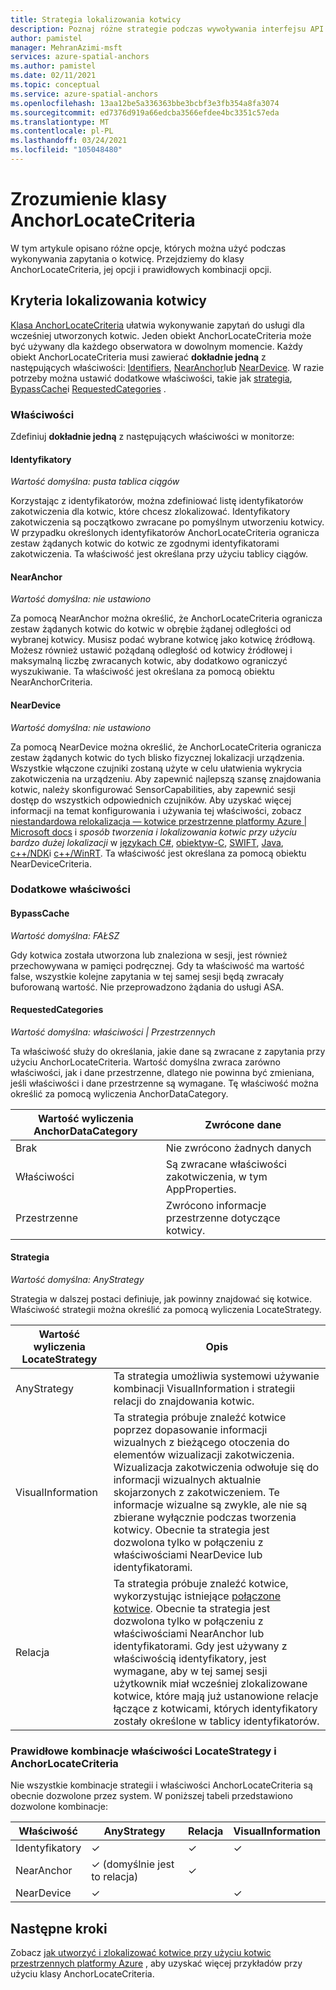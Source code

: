 ```yaml
---
title: Strategia lokalizowania kotwicy
description: Poznaj różne strategie podczas wywoływania interfejsu API lokalizowania
author: pamistel
manager: MehranAzimi-msft
services: azure-spatial-anchors
ms.author: pamistel
ms.date: 02/11/2021
ms.topic: conceptual
ms.service: azure-spatial-anchors
ms.openlocfilehash: 13aa12be5a336363bbe3bcbf3e3fb354a8fa3074
ms.sourcegitcommit: ed7376d919a66edcba3566efdee4bc3351c57eda
ms.translationtype: MT
ms.contentlocale: pl-PL
ms.lasthandoff: 03/24/2021
ms.locfileid: "105048480"
---
```

# <a name="understanding-the-anchorlocatecriteria-class"></a>Zrozumienie klasy AnchorLocateCriteria
W tym artykule opisano różne opcje, których można użyć podczas wykonywania zapytania o kotwicę. Przejdziemy do klasy AnchorLocateCriteria, jej opcji i prawidłowych kombinacji opcji.

## <a name="anchor-locate-criteria"></a>Kryteria lokalizowania kotwicy
[Klasa AnchorLocateCriteria](/dotnet/api/microsoft.azure.spatialanchors.anchorlocatecriteria) ułatwia wykonywanie zapytań do usługi dla wcześniej utworzonych kotwic. Jeden obiekt AnchorLocateCriteria może być używany dla każdego obserwatora w dowolnym momencie. Każdy obiekt AnchorLocateCriteria musi zawierać **dokładnie jedną** z następujących właściwości: [Identifiers](#identifiers), [NearAnchor](#nearanchor)lub [NearDevice](#neardevice). W razie potrzeby można ustawić dodatkowe właściwości, takie jak [strategia](#strategy), [BypassCache](#bypasscache)i [RequestedCategories](#requestedcategories) . 

### <a name="properties"></a>Właściwości
Zdefiniuj **dokładnie jedną** z następujących właściwości w monitorze:
#### <a name="identifiers"></a>Identyfikatory
*Wartość domyślna: pusta tablica ciągów*

Korzystając z identyfikatorów, można zdefiniować listę identyfikatorów zakotwiczenia dla kotwic, które chcesz zlokalizować. Identyfikatory zakotwiczenia są początkowo zwracane po pomyślnym utworzeniu kotwicy. W przypadku określonych identyfikatorów AnchorLocateCriteria ogranicza zestaw żądanych kotwic do kotwic ze zgodnymi identyfikatorami zakotwiczenia. Ta właściwość jest określana przy użyciu tablicy ciągów. 

#### <a name="nearanchor"></a>NearAnchor
*Wartość domyślna: nie ustawiono*

Za pomocą NearAnchor można określić, że AnchorLocateCriteria ogranicza zestaw żądanych kotwic do kotwic w obrębie żądanej odległości od wybranej kotwicy. Musisz podać wybrane kotwicę jako kotwicę źródłową. Możesz również ustawić pożądaną odległość od kotwicy źródłowej i maksymalną liczbę zwracanych kotwic, aby dodatkowo ograniczyć wyszukiwanie.
Ta właściwość jest określana za pomocą obiektu NearAnchorCriteria.

#### <a name="neardevice"></a>NearDevice
*Wartość domyślna: nie ustawiono*

Za pomocą NearDevice można określić, że AnchorLocateCriteria ogranicza zestaw żądanych kotwic do tych blisko fizycznej lokalizacji urządzenia. Wszystkie włączone czujniki zostaną użyte w celu ułatwienia wykrycia zakotwiczenia na urządzeniu. Aby zapewnić najlepszą szansę znajdowania kotwic, należy skonfigurować SensorCapabilities, aby zapewnić sesji dostęp do wszystkich odpowiednich czujników. Aby uzyskać więcej informacji na temat konfigurowania i używania tej właściwości, zobacz [niestandardowa relokalizacja — kotwice przestrzenne platformy Azure | Microsoft docs](./coarse-reloc.md) i *sposób tworzenia i lokalizowania kotwic przy użyciu bardzo dużej lokalizacji* w [językach C#](../how-tos/set-up-coarse-reloc-unity.md), [obiektyw-C](../how-tos/set-up-coarse-reloc-unity.md), [SWIFT](../how-tos/set-up-coarse-reloc-swift.md), [Java](../how-tos/set-up-coarse-reloc-java.md), [c++/NDK](../how-tos/set-up-coarse-reloc-cpp-ndk.md)i [c++/WinRT](../how-tos/set-up-coarse-reloc-cpp-winrt.md).
Ta właściwość jest określana za pomocą obiektu NearDeviceCriteria.

### <a name="additional-properties"></a>Dodatkowe właściwości
#### <a name="bypasscache"></a>BypassCache
*Wartość domyślna: FAŁSZ*

Gdy kotwica została utworzona lub znaleziona w sesji, jest również przechowywana w pamięci podręcznej.  Gdy ta właściwość ma wartość false, wszystkie kolejne zapytania w tej samej sesji będą zwracały buforowaną wartość. Nie przeprowadzono żądania do usługi ASA.

#### <a name="requestedcategories"></a>RequestedCategories
*Wartość domyślna: właściwości | Przestrzennych*

Ta właściwość służy do określania, jakie dane są zwracane z zapytania przy użyciu AnchorLocateCriteria. Wartość domyślna zwraca zarówno właściwości, jak i dane przestrzenne, dlatego nie powinna być zmieniana, jeśli właściwości i dane przestrzenne są wymagane. Tę właściwość można określić za pomocą wyliczenia AnchorDataCategory.

Wartość wyliczenia AnchorDataCategory | Zwrócone dane
-----|------------
Brak | Nie zwrócono żadnych danych
Właściwości| Są zwracane właściwości zakotwiczenia, w tym AppProperties.
Przestrzenne| Zwrócono informacje przestrzenne dotyczące kotwicy.

#### <a name="strategy"></a>Strategia
*Wartość domyślna: AnyStrategy*

Strategia w dalszej postaci definiuje, jak powinny znajdować się kotwice. Właściwość strategii można określić za pomocą wyliczenia LocateStrategy.

Wartość wyliczenia LocateStrategy | Opis
---------------|------------
AnyStrategy | Ta strategia umożliwia systemowi używanie kombinacji VisualInformation i strategii relacji do znajdowania kotwic. 
VisualInformation|Ta strategia próbuje znaleźć kotwice poprzez dopasowanie informacji wizualnych z bieżącego otoczenia do elementów wizualizacji zakotwiczenia. Wizualizacja zakotwiczenia odwołuje się do informacji wizualnych aktualnie skojarzonych z zakotwiczeniem. Te informacje wizualne są zwykle, ale nie są zbierane wyłącznie podczas tworzenia kotwicy. Obecnie ta strategia jest dozwolona tylko w połączeniu z właściwościami NearDevice lub identyfikatorami.
Relacja|Ta strategia próbuje znaleźć kotwice, wykorzystując istniejące [połączone kotwice](./anchor-relationships-way-finding.md#connect-anchors). Obecnie ta strategia jest dozwolona tylko w połączeniu z właściwościami NearAnchor lub identyfikatorami. Gdy jest używany z właściwością identyfikatory, jest wymagane, aby w tej samej sesji użytkownik miał wcześniej zlokalizowane kotwice, które mają już ustanowione relacje łączące z kotwicami, których identyfikatory zostały określone w tablicy identyfikatorów. 


### <a name="valid-combinations-of-locatestrategy-and-anchorlocatecriteria-properties"></a>Prawidłowe kombinacje właściwości LocateStrategy i AnchorLocateCriteria 

Nie wszystkie kombinacje strategii i właściwości AnchorLocateCriteria są obecnie dozwolone przez system. W poniższej tabeli przedstawiono dozwolone kombinacje:



Właściwość | AnyStrategy | Relacja | VisualInformation
-------- | ------------|--------------|-------------------
Identyfikatory | &check;    | &check;     | &check;
NearAnchor  | &check;   (domyślnie jest to relacja) | &check;    | 
NearDevice  | &check;    |   | &check;




## <a name="next-steps"></a>Następne kroki

Zobacz [jak utworzyć i zlokalizować kotwice przy użyciu kotwic przestrzennych platformy Azure](../create-locate-anchors-overview.md) , aby uzyskać więcej przykładów przy użyciu klasy AnchorLocateCriteria.